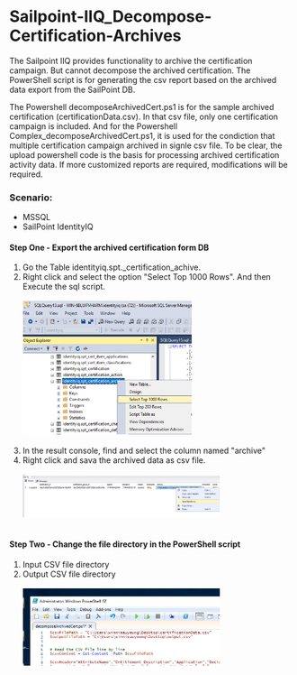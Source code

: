 # Sailpoint-IIQ_Decompose-Certification-Archives
The Sailpoint IIQ  provides functionality to archive the certification campaign. But cannot decompose the archived certification. The PowerShell script is for generating the csv report based on the archived data export from the SailPoint DB.

The Powershell decomposeArchivedCert.ps1 is for the sample archived certification (certificationData.csv). In that csv file, only one certification campaign is included.
And for the Powershell Complex_decomposeArchivedCert.ps1, it is used for the condiction that multiple certification campaign archived in signle csv file.
To be clear, the upload powershell code is the basis for processing archived certification activity data. If more customized reports are required, modifications will be required.

### Scenario:
* MSSQL
* SailPoint IdentityIQ

#### Step One - Export the archived certification form DB
1. Go the Table identityiq.spt._certification_achive.
2. Right click and select the option "Select Top 1000 Rows". And then Execute the sql script.
   <br /><br /><img src="images/1.png" width="300" ><br /><br />
4. In the result console, find and select the column named "archive"
5. Right click and sava the archived data as csv file. 
  <br /><br /><img src="images/2.png" width="350" ><br /><br />

#### Step Two - Change the file directory in the PowerShell script
1. Input CSV file directory
2. Output CSV file directory
  <br /><br /><img src="images/3.png" width="350" ><br /><br />
